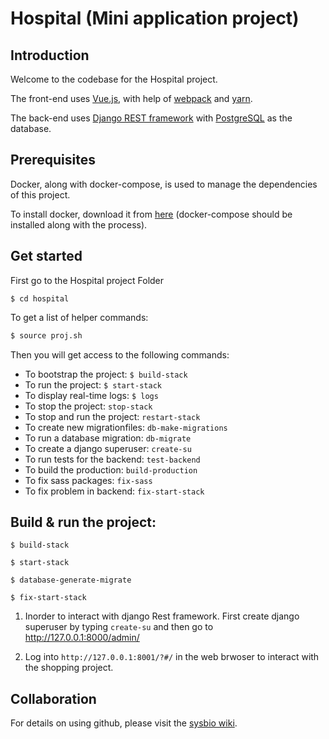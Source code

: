 # Hospital (Mini application project)

## Introduction

Welcome to the codebase for the Hospital project. 

The front-end uses [Vue.js](https://vuejs.org), with help of [webpack](https://webpack.js.org) and [yarn](https://yarnpkg.com/en/). 

The back-end uses [Django REST framework](http://www.django-rest-framework.org) with [PostgreSQL](https://www.postgresql.org) as the database.

## Prerequisites

Docker, along with docker-compose, is used to manage the dependencies of this project. 

To install docker, download it from [here](https://www.docker.com/products/docker) (docker-compose should be installed along with the process).


## Get started

First go to the Hospital project Folder

```
$ cd hospital
```


To get a list of helper commands:

```bash
$ source proj.sh
```

Then you will get access to the following commands:

- To bootstrap the project: `$ build-stack`
- To run the project: `$ start-stack`
- To display real-time logs: `$ logs`
- To stop the project: `stop-stack`
- To stop and run the project: `restart-stack`
- To create new migrationfiles: `db-make-migrations`
- To run a database migration: `db-migrate`
- To create a django superuser: `create-su`
- To run tests for the backend: `test-backend`
- To build the production: `build-production`
- To fix sass packages: `fix-sass`
- To fix problem in backend: `fix-start-stack`


## Build & run the project:
```
$ build-stack
```
```
$ start-stack
```
```
$ database-generate-migrate 
```
```
$ fix-start-stack
```


1. Inorder to interact with django Rest framework. First create django superuser by typing `create-su` and then go to http://127.0.0.1:8000/admin/ 

2. Log into `http://127.0.0.1:8001/?#/` in the web brwoser to interact with the shopping project.


## Collaboration

For details on using github, please visit the [sysbio wiki](http://wiki.sysbio.chalmers.se/mediawiki/index.php/Development_guidelines#Github).